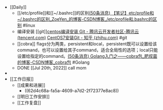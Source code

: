 - [[Daily]]
	- [[/etc/profile]]和[[~/.bashrc]]的区别[(50条消息) 【笔记】etc/profile和~/.bashrc的区别_ZoeYen_的博客-CSDN博客_/etc/profile和.bashrc的区别](https://blog.csdn.net/ZoeYen_/article/details/78560905) #linux
	- 编译安装 [[git]][centos编译安装 Git - 腾讯云开发者社区-腾讯云 (tencent.com)](https://cloud.tencent.com/developer/article/1152024) [CentOS7安装Git - 知乎 (zhihu.com)](https://zhuanlan.zhihu.com/p/530859267) #git
	- [[cobra]] flags分为两类，persistent和local，persistent既可以设置给该command，也可以设置给其子command，适合全局性的选项；local只能设置给指定的command。[(50条消息) Golang入门之——cobra包_肥叔菌的博客-CSDN博客_cobra包](https://blog.csdn.net/asmartkiller/article/details/112593997) #Golang
	- DONE [[Jul 20th, 2022]] call mom
-
- [[工作日报]]
	- [[成果和进展]]
		- ((62d4c68a-fa5a-4609-a7d2-2f72377e8ac8))
	- [[明日工作安排]]
	- [[工作复盘]]